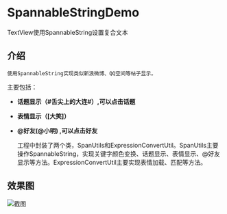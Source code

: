 # SpannableStringDemo
TextView使用SpannableString设置复合文本


## 介绍

	使用SpannableString实现类似新浪微博、QQ空间等帖子显示。

主要包括：
- **话题显示（#舌尖上的大连#）,可以点击话题**
- **表情显示（[大笑]）**
- **@好友(@小明) ,可以点击好友**


	工程中封装了两个类，SpanUtils和ExpressionConvertUtil。SpanUtils主要操作SpannableString，实现关键字颜色变换、话题显示、表情显示、@好友显示等方法。ExpressionConvertUtil主要实现表情加载、匹配等方法。

## 效果图

![截图](https://github.com/LineChen/SpannableStringDemo/blob/master/screenshot/sh.gif)